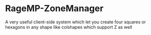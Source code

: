 # RageMP-ZoneManager
A very useful client-side system which let you create four squares or hexagons in any shape like colshapes which support Z as well
